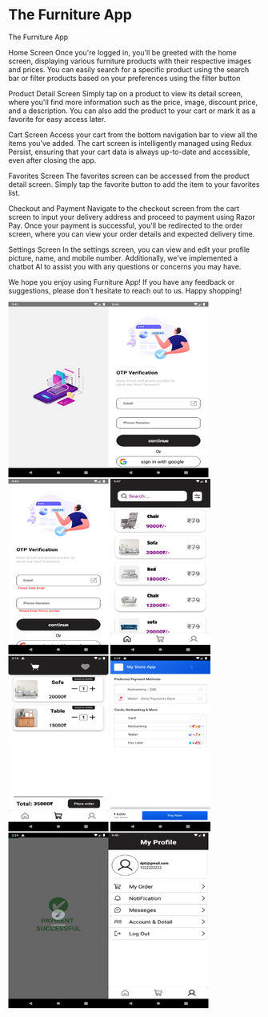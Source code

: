 # The Furniture App
The Furniture App



Home Screen
Once you're logged in, you'll be greeted with the home screen, displaying various furniture products with their respective images and prices. You can easily search for a specific product using the search bar or filter products based on your preferences using the filter  button 

Product Detail Screen
Simply tap on a product to view its detail screen, where you'll find more information such as the price, image, discount price, and a description. You can also add the product to your cart or mark it as a favorite for easy access later.

Cart Screen
Access your cart from the bottom navigation bar to view all the items you've added. The cart screen is intelligently managed using Redux Persist, ensuring that your cart data is always up-to-date and accessible, even after closing the app.

Favorites Screen
The favorites screen can be accessed from the product detail screen. Simply tap the favorite button to add the item to your favorites list.

Checkout and Payment
Navigate to the checkout screen from the cart screen to input your delivery address and proceed to payment using Razor Pay. Once your payment is successful, you'll be redirected to the order screen, where you can view your order details and expected delivery time.

Settings Screen
In the settings screen, you can view and edit your profile picture, name, and mobile number. Additionally, we've implemented a chatbot AI to assist you with any questions or concerns you may have.

We hope you enjoy using Furniture App! If you have any feedback or suggestions, please don't hesitate to reach out to us. Happy shopping!

<img src="./screenshort/2.png" width="200" height="350"/><img src="./screenshort/3.png" width="200" height="350"/><img src="./screenshort/4.png" width="200" height="350"/>
<img src="./screenshort/5.png" width="200" height="350"/><img src="./screenshort/6.png" width="200" height="350"/>
<img src="./screenshort/7.png" width="200" height="350"/><img src="./screenshort/8.png" width="200" height="350"/><img src="./screenshort/1.png" width="200" height="350"/>